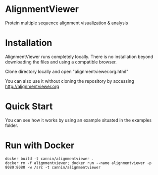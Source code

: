 # AlignmentViewer

Protein multiple sequence alignment visualization & analysis

# Installation

AlignmentViewer runs completely locally. There is no installation beyond downloading the files and using a compatible browser.

Clone directory locally and open "alignmentviewer.org.html"

You can also use it without cloning the repository by accessing http://alignmentviewer.org

# Quick Start
You can see how it works by using an example situated in the examples folder.

# Run with Docker
```
docker build -t cannin/alignmentviewer .
docker rm -f alignmentviewer; docker run --name alignmentviewer -p 8080:8080 -w /src -t cannin/alignmentviewer
```
